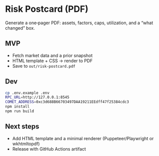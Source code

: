 # Risk Postcard (PDF)

Generate a one‑pager PDF: assets, factors, caps, utilization, and a “what changed” box.

## MVP
- Fetch market data and a prior snapshot
- HTML template + CSS → render to PDF
- Save to `out/risk-postcard.pdf`

## Dev
```bash
cp .env.example .env
RPC_URL=http://127.0.0.1:8545
COMET_ADDRESS=0xc3d688B66703497DAA19211EEdff47f25384cdc3
npm install
npm run build
```

## Next steps
- Add HTML template and a minimal renderer (Puppeteer/Playwright or wkhtmltopdf)
- Release with GitHub Actions artifact 